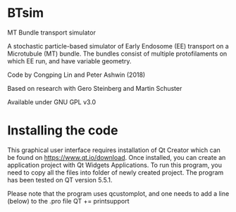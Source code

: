 # BTsim
MT Bundle transport simulator

A stochastic particle-based simulator of Early Endosome (EE) transport on a Microtubule (MT) bundle. The bundles consist of multiple protofilaments on which EE run, and have variable geometry.

Code by Congping Lin and Peter Ashwin (2018)

Based on research with Gero Steinberg and Martin Schuster 

Available under GNU GPL v3.0

# Installing the code
This graphical user interface requires installation of Qt Creator which can be found on https://www.qt.io/download. Once installed, you can create an application project with Qt Widgets Applications. To run this program, you need to copy all the files into folder of newly created project. The program has been tested on QT version 5.5.1.

Please note that the program uses qcustomplot, and one needs to add a line (below) to the .pro file
QT       += printsupport
